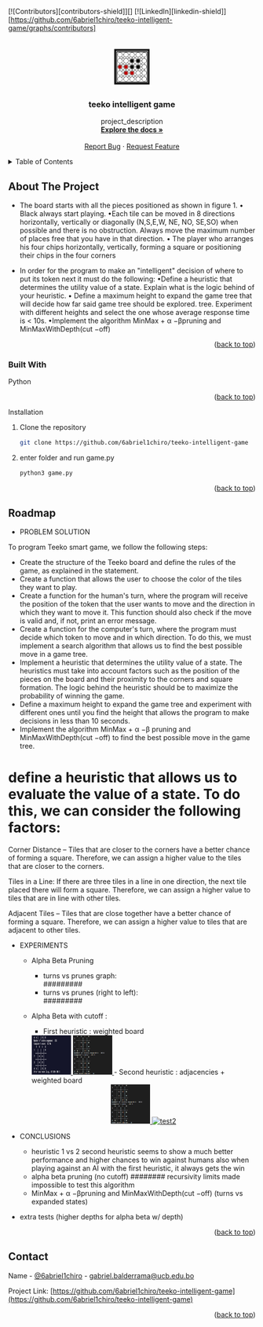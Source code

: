 <a name="readme-top"></a>

[![Contributors][contributors-shield]][]
[![LinkedIn][linkedin-shield]][https://github.com/6abriel1chiro/teeko-intelligent-game/graphs/contributors]

<!-- PROJECT LOGO -->
<br />
<div align="center">
  <a href="https://github.com/6abriel1chiro/teeko-intelligent-game">
    <img src="./images/logo.jpg" alt="Logo" width="80" height="80">
  </a>

<h3 align="center">teeko intelligent game</h3>

  <p align="center">
    project_description
    <br />
    <a href="https://github.com/6abriel1chiro/teeko-intelligent-game"><strong>Explore the docs »</strong></a>
    <br />
    <br />
    <a href="https://github.com/6abriel1chiro/teeko-intelligent-game/issues">Report Bug</a>
    ·
    <a href="https://github.com/6abriel1chiro/teeko-intelligent-game/issues">Request Feature</a>
  </p>
</div>

<!-- TABLE OF CONTENTS -->
<details>
  <summary>Table of Contents</summary>
  <ol>
    <li>
      <a href="#about-the-project">About The Project</a>
      <ul>
        <li><a href="#built-with">Built With</a></li>
      </ul>
    </li>
    <li>
      <a href="#getting-started">Getting Started</a>
      <ul>
        <li><a href="#installation">Installation guide</a></li>
      </ul>
    </li>
    <li><a href="#"></a></li>
  </ol>
</details>

<!-- ABOUT THE PROJECT -->

## About The Project

- The board starts with all the pieces positioned as shown in figure 1.
  • Black always start playing.
  •Each tile can be moved in 8 directions horizontally, vertically or diagonally (N,S,E,W, NE, NO,
  SE,SO) when possible and there is no obstruction. Always move the maximum number of places
  free that you have in that direction.
  • The player who arranges his four chips horizontally, vertically, forming a square or
  positioning their chips in the four corners

- In order for the program to make an "intelligent" decision of where to put its token next it must
  do the following:
  •Define a heuristic that determines the utility value of a state. Explain what is the logic behind
  of your heuristic.
  • Define a maximum height to expand the game tree that will decide how far said game tree should be explored.
  tree. Experiment with different heights and select the one whose average response time is
  < 10s.
  •Implement the algorithm MinMax + α −βpruning and MinMaxWithDepth(cut −off)

<p align="right">(<a href="#readme-top">back to top</a>)</p>

### Built With

Python

<p align="right">(<a href="#readme-top">back to top</a>)</p>
Installation

1. Clone the repository

   ```sh
   git clone https://github.com/6abriel1chiro/teeko-intelligent-game
   ```

2. enter folder and run game.py
   ```py
   python3 game.py
   ```

<p align="right">(<a href="#readme-top">back to top</a>)</p>

<!-- USAGE EXAMPLES -->

<!-- ROADMAP -->

## Roadmap

- PROBLEM SOLUTION

To program Teeko smart game, we follow the following steps:

- Create the structure of the Teeko board and define the rules of the game, as explained in the statement.
- Create a function that allows the user to choose the color of the tiles they want to play.
- Create a function for the human's turn, where the program will receive the position of the token that the user wants to move and the direction in which they want to move it. This function should also check if the move is valid and, if not, print an error message.
- Create a function for the computer's turn, where the program must decide which token to move and in which direction. To do this, we must implement a search algorithm that allows us to find the best possible move in a game tree.
- Implement a heuristic that determines the utility value of a state. The heuristics must take into account factors such as the position of the pieces on the board and their proximity to the corners and square formation. The logic behind the heuristic should be to maximize the probability of winning the game.
- Define a maximum height to expand the game tree and experiment with different ones until you find the height that allows the program to make decisions in less than 10 seconds.
- Implement the algorithm MinMax + α −β pruning and MinMaxWithDepth(cut −off) to find the best possible move in the game tree.

# define a heuristic that allows us to evaluate the value of a state. To do this, we can consider the following factors:

Corner Distance – Tiles that are closer to the corners have a better chance of forming a square. Therefore, we can assign a higher value to the tiles that are closer to the corners.

Tiles in a Line: If there are three tiles in a line in one direction, the next tile placed there will form a square. Therefore, we can assign a higher value to tiles that are in line with other tiles.

Adjacent Tiles – Tiles that are close together have a better chance of forming a square. Therefore, we can assign a higher value to tiles that are adjacent to other tiles.

- EXPERIMENTS

  - Alpha Beta Pruning

    - turns vs prunes graph:  
       #########
    - turns vs prunes (right to left):  
       #########

  - Alpha Beta with cutoff :

    - First heuristic : weighted board
    <a href="https://github.com/6abriel1chiro/teeko-intelligent-game">
    <img src="./images/test1heur1.png" alt="test1" width="80" height="80">
    </a>
    <a href="https://github.com/6abriel1chiro/teeko-intelligent-game">
    <img src="./images/test1heur2.png" alt="test2" width="80" height="80">
    </a>
    </div>
    - Second heuristic : adjacencies + weighted board
      <div align="center">
    <a href="https://github.com/6abriel1chiro/teeko-intelligent-game">
      <img src="./images/test1heur2.png" alt="test1" width="80" height="80">
    </a>
      <a href="https://github.com/6abriel1chiro/teeko-intelligent-game">
      <img src="./images/test2heur2.png.png" alt="test2" width="80" height="80">
    </a>
    </div>

- CONCLUSIONS
  - heuristic 1 vs 2
    second heuristic seems to show a much better performance and higher chances to win against humans also when playing against an AI with the first heuristic, it always gets the win
  - alpha beta pruning (no cutoff)
    ######## recursivity limits made impossible to test this algorithm
  - MinMax + α −βpruning and MinMaxWithDepth(cut −off) (turns vs expanded states)
- extra tests (higher depths for alpha beta w/ depth)

<p align="right">(<a href="#readme-top">back to top</a>)</p>
<!-- CONTACT -->

## Contact

Name - [@6abriel1chiro](https://twitter.com/6abriel1chiro) - gabriel.balderrama@ucb.edu.bo

Project Link: [https://github.com/6abriel1chiro/teeko-intelligent-game](https://github.com/6abriel1chiro/teeko-intelligent-game)

<p align="right">(<a href="#readme-top">back to top</a>)</p>
